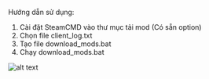Hướng dẫn sử dụng:    
1. Cài đặt SteamCMD vào thư mục tải mod (Có sẵn option)
2. Chọn file client_log.txt    
3. Tạo file download_mods.bat    
4. Chạy download_mods.bat    

![alt text]((https://media.discordapp.net/attachments/909484376306356235/1268024599443148894/image.png?ex=66aaeb6f&is=66a999ef&hm=dd492530f479e485e87317b81fb88342a30b49e3263f3225ddc50624fca553ab&=&format=webp&quality=lossless&width=622&height=325))
